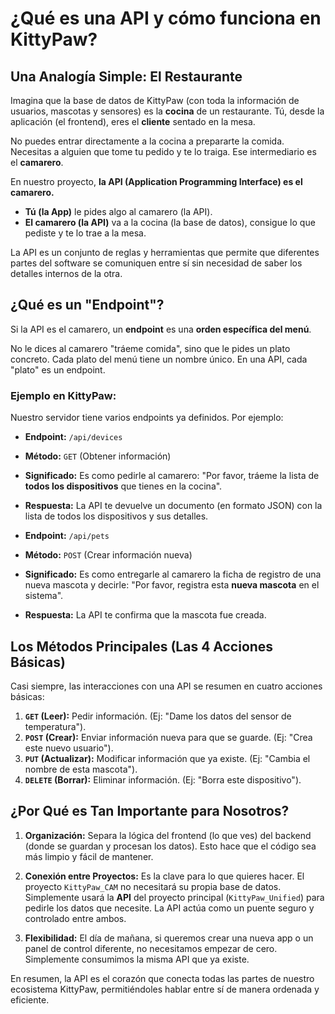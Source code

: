 # ¿Qué es una API y cómo funciona en KittyPaw?

## Una Analogía Simple: El Restaurante

Imagina que la base de datos de KittyPaw (con toda la información de usuarios, mascotas y sensores) es la **cocina** de un restaurante. Tú, desde la aplicación (el frontend), eres el **cliente** sentado en la mesa. 

No puedes entrar directamente a la cocina a prepararte la comida. Necesitas a alguien que tome tu pedido y te lo traiga. Ese intermediario es el **camarero**.

En nuestro proyecto, **la API (Application Programming Interface) es el camarero.**

- **Tú (la App)** le pides algo al camarero (la API).
- **El camarero (la API)** va a la cocina (la base de datos), consigue lo que pediste y te lo trae a la mesa.

La API es un conjunto de reglas y herramientas que permite que diferentes partes del software se comuniquen entre sí sin necesidad de saber los detalles internos de la otra.

## ¿Qué es un "Endpoint"?

Si la API es el camarero, un **endpoint** es una **orden específica del menú**.

No le dices al camarero "tráeme comida", sino que le pides un plato concreto. Cada plato del menú tiene un nombre único. En una API, cada "plato" es un endpoint.

### Ejemplo en KittyPaw:

Nuestro servidor tiene varios endpoints ya definidos. Por ejemplo:

- **Endpoint:** `/api/devices`
- **Método:** `GET` (Obtener información)
- **Significado:** Es como pedirle al camarero: "Por favor, tráeme la lista de **todos los dispositivos** que tienes en la cocina".
- **Respuesta:** La API te devuelve un documento (en formato JSON) con la lista de todos los dispositivos y sus detalles.

- **Endpoint:** `/api/pets`
- **Método:** `POST` (Crear información nueva)
- **Significado:** Es como entregarle al camarero la ficha de registro de una nueva mascota y decirle: "Por favor, registra esta **nueva mascota** en el sistema".
- **Respuesta:** La API te confirma que la mascota fue creada.

## Los Métodos Principales (Las 4 Acciones Básicas)

Casi siempre, las interacciones con una API se resumen en cuatro acciones básicas:

1.  **`GET` (Leer):** Pedir información. (Ej: "Dame los datos del sensor de temperatura").
2.  **`POST` (Crear):** Enviar información nueva para que se guarde. (Ej: "Crea este nuevo usuario").
3.  **`PUT` (Actualizar):** Modificar información que ya existe. (Ej: "Cambia el nombre de esta mascota").
4.  **`DELETE` (Borrar):** Eliminar información. (Ej: "Borra este dispositivo").

## ¿Por Qué es Tan Importante para Nosotros?

1.  **Organización:** Separa la lógica del frontend (lo que ves) del backend (donde se guardan y procesan los datos). Esto hace que el código sea más limpio y fácil de mantener.

2.  **Conexión entre Proyectos:** Es la clave para lo que quieres hacer. El proyecto `KittyPaw_CAM` no necesitará su propia base de datos. Simplemente usará la **API** del proyecto principal (`KittyPaw_Unified`) para pedirle los datos que necesite. La API actúa como un puente seguro y controlado entre ambos.

3.  **Flexibilidad:** El día de mañana, si queremos crear una nueva app o un panel de control diferente, no necesitamos empezar de cero. Simplemente consumimos la misma API que ya existe.

En resumen, la API es el corazón que conecta todas las partes de nuestro ecosistema KittyPaw, permitiéndoles hablar entre sí de manera ordenada y eficiente.
